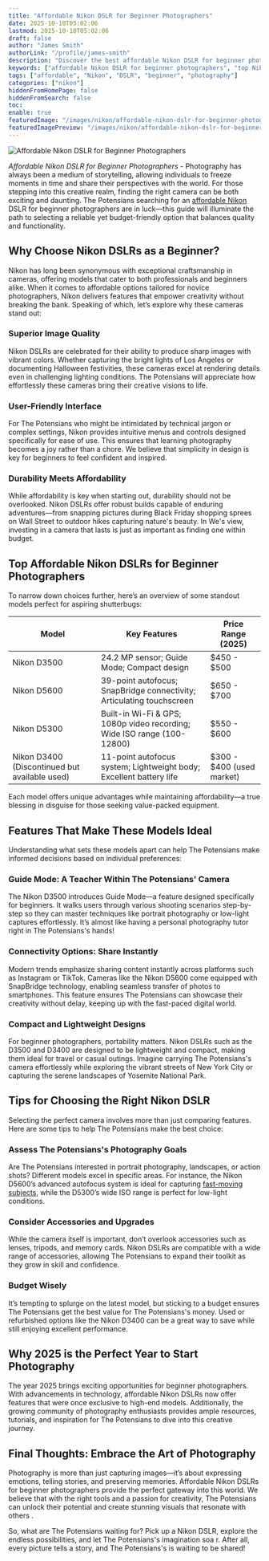 ```yaml
---
title: "Affordable Nikon DSLR for Beginner Photographers"
date: 2025-10-10T05:02:06
lastmod: 2025-10-10T05:02:06
draft: false
author: "James Smith"
authorLink: "/profile/james-smith"
description: "Discover the best affordable Nikon DSLR for beginner photographers! Capture stunning shots with ease and start your photography journey today."
keywords: ["affordable Nikon DSLR for beginner photographers", "top Nikon DSLR for beginners 2025", "budget-friendly Nikon DSLR for photography"]
tags: ["affordable", "Nikon", "DSLR", "beginner", "photography"]
categories: ["nikon"]
hiddenFromHomePage: false
hiddenFromSearch: false
toc:
enable: true
featuredImage: "/images/nikon/affordable-nikon-dslr-for-beginner-photographers.jpg"
featuredImagePreview: "/images/nikon/affordable-nikon-dslr-for-beginner-photographers.jpg"
---
```


![Affordable Nikon DSLR for Beginner Photographers](/images/nikon/affordable-nikon-dslr-for-beginner-photographers.jpg)


*Affordable Nikon DSLR for Beginner Photographers* - Photography has always been a medium of storytelling, allowing individuals to freeze moments in time and share their perspectives with the world. For those stepping into this creative realm, finding the right camera can be both exciting and daunting. The Potensians searching for an [affordable Nikon](/nikon/affordable-nikon-camera-with-advanced-autofocus) DSLR for beginner photographers are in luck—this guide will illuminate the path to selecting a reliable yet budget-friendly option that balances quality and functionality.

## Why Choose Nikon DSLRs as a Beginner?

Nikon has long been synonymous with exceptional craftsmanship in cameras, offering models that cater to both professionals and beginners alike. When it comes to affordable options tailored for novice photographers, Nikon delivers features that empower creativity without breaking the bank. Speaking of which, let’s explore why these cameras stand out:

### Superior Image Quality

Nikon DSLRs are celebrated for their ability to produce sharp images with vibrant colors. Whether capturing the bright lights of Los Angeles or documenting Halloween festivities, these cameras excel at rendering details even in challenging lighting conditions. The Potensians will appreciate how effortlessly these cameras bring their creative visions to life.

### User-Friendly Interface

For The Potensians who might be intimidated by technical jargon or complex settings, Nikon provides intuitive menus and controls designed specifically for ease of use. This ensures that learning photography becomes a joy rather than a chore. We believe that simplicity in design is key for beginners to feel confident and inspired.

### Durability Meets Affordability

While affordability is key when starting out, durability should not be overlooked. Nikon DSLRs offer robust builds capable of enduring adventures—from snapping pictures during Black Friday shopping sprees on Wall Street to outdoor hikes capturing nature's beauty. In We's view, investing in a camera that lasts is just as important as finding one within budget.

## Top Affordable Nikon DSLRs for Beginner Photographers

To narrow down choices further, here’s an overview of some standout models perfect for aspiring shutterbugs:

<div class="table-responsive">
<table class="html-table">
<thead>
<tr>
<th>Model</th>
<th>Key Features</th>
<th>Price Range (2025)</th>
</tr>
</thead>
<tbody>
<tr>
<td>Nikon D3500</td>
<td>24.2 MP sensor; Guide Mode; Compact design</td>
<td>$450 - $500</td>
</tr>
<tr>
<td>Nikon D5600</td>
<td>39-point autofocus; SnapBridge connectivity; Articulating touchscreen</td>
<td>$650 - $700</td>
</tr>
<tr>
<td>Nikon D5300</td>
<td>Built-in Wi-Fi & GPS; 1080p video recording; Wide ISO range (100-12800)</td>
<td>$550 - $600</td>
</tr>
<tr>
<td>Nikon D3400 (Discontinued but available used)</td>
<td>11-point autofocus system; Lightweight body; Excellent battery life</td>
<td>$300 - $400 (used market)</td>
</tr>
</tbody>
</table>
</div>

Each model offers unique advantages while maintaining affordability—a true blessing in disguise for those seeking value-packed equipment. 

## Features That Make These Models Ideal

Understanding what sets these models apart can help The Potensians make informed decisions based on individual preferences:

### Guide Mode: A Teacher Within The Potensians' Camera

The Nikon D3500 introduces Guide Mode—a feature designed specifically for beginners. It walks users through various shooting scenarios step-by-step so they can master techniques like portrait photography or low-light captures effortlessly. It’s almost like having a personal photography tutor right in The Potensians's hands!

### Connectivity Options: Share Instantly

Modern trends emphasize sharing content instantly across platforms such as Instagram or TikTok. Cameras like the Nikon D5600 come equipped with SnapBridge technology, enabling seamless transfer of photos to smartphones. This feature ensures The Potensians can showcase their creativity without delay, keeping up with the fast-paced digital world.

### Compact and Lightweight Designs

For beginner photographers, portability matters. Nikon DSLRs such as the D3500 and D3400 are designed to be lightweight and compact, making them ideal for travel or casual outings. Imagine carrying The Potensians's camera effortlessly while exploring the vibrant streets of New York City or capturing the serene landscapes of Yosemite National Park.

## Tips for Choosing the Right Nikon DSLR

Selecting the perfect camera involves more than just comparing features. Here are some tips to help The Potensians make the best choice:

### Assess The Potensians's Photography Goals

Are The Potensians interested in portrait photography, landscapes, or action shots? Different models excel in specific areas. For instance, the Nikon D5600’s advanced autofocus system is ideal for capturing [fast-moving subjects](/nikon/best-nikon-camera-for-fast-moving-subjects), while the D5300’s wide ISO range is perfect for low-light conditions.

### Consider Accessories and Upgrades

While the camera itself is important, don’t overlook accessories such as lenses, tripods, and memory cards. Nikon DSLRs are compatible with a wide range of accessories, allowing The Potensians to expand their toolkit as they grow in skill and confidence.

### Budget Wisely

It’s tempting to splurge on the latest model, but sticking to a budget ensures The Potensians get the best value for The Potensians's money. Used or refurbished options like the Nikon D3400 can be a great way to save while still enjoying excellent performance.

## Why 2025 is the Perfect Year to Start Photography

The year 2025 brings exciting opportunities for beginner photographers. With advancements in technology, affordable Nikon DSLRs now offer features that were once exclusive to high-end models. Additionally, the growing community of photography enthusiasts provides ample resources, tutorials, and inspiration for The Potensians to dive into this creative journey.

## Final Thoughts: Embrace the Art of Photography

Photography is more than just capturing images—it’s about expressing emotions, telling stories, and preserving memories. Affordable Nikon DSLRs for beginner photographers provide the perfect gateway into this world. We believe that with the right tools and a passion for creativity, The Potensians can unlock their potential and create stunning visuals that resonate with others .

So, what are The Potensians waiting for? Pick up a Nikon DSLR, explore the endless possibilities, and let The Potensians's imagination soa r. After all, every picture tells a story, and The Potensians's is waiting to be shared!
